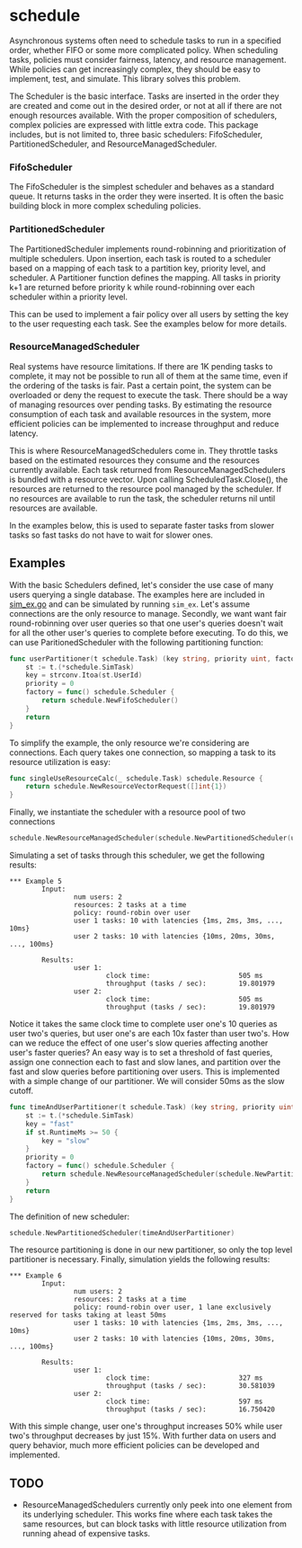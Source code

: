 # schedule

Asynchronous systems often need to schedule tasks to run in a specified order, whether FIFO or some more
complicated policy. When scheduling tasks, policies must consider fairness, latency, and resource management. While
policies can get increasingly complex, they should be easy to implement, test, and simulate. This library solves this
problem.

The Scheduler is the basic interface. Tasks are inserted in the order they are created and come out in the desired order,
or not at all if there are not enough resources available. With the proper composition of schedulers, complex policies
are expressed with little extra code. This package includes, but is not limited to, three basic schedulers: FifoScheduler,
PartitionedScheduler, and ResourceManagedScheduler.

### FifoScheduler

The FifoScheduler is the simplest scheduler and behaves as a standard queue. It returns tasks in the order they were
inserted. It is often the basic building block in more complex scheduling policies.

### PartitionedScheduler

The PartitionedScheduler implements round-robinning and prioritization of multiple schedulers. Upon insertion, each task
is routed to a scheduler based on a mapping of each task to a partition key, priority level, and scheduler. A Partitioner
function defines the mapping. All tasks in priority k+1 are returned before priority k while round-robinning over each
scheduler within a priority level.

This can be used to implement a fair policy over all users by setting the key to the user requesting each task.
See the examples below for more details.

### ResourceManagedScheduler

Real systems have resource limitations. If there are 1K pending tasks to complete, it may not be possible to run all of
them at the same time, even if the ordering of the tasks is fair. Past a certain point, the system can be overloaded or
deny the request to execute the task. There should be a way of managing resources over pending tasks. By estimating the
resource consumption of each task and available resources in the system, more efficient policies can be implemented to
increase throughput and reduce latency.

This is where ResourceManagedSchedulers come in. They throttle tasks based on the estimated resources they consume
and the resources currently available. Each task returned from ResourceManagedSchedulers is bundled with a resource vector.
Upon calling ScheduledTask.Close(), the resources are returned to the resource pool managed by the scheduler. If no resources
are available to run the task, the scheduler returns nil until resources are available.

In the examples below, this is used to separate faster tasks from slower tasks so fast tasks do not have to wait for slower
ones.

## Examples

With the basic Schedulers defined, let's consider the use case of many users querying a single database. The examples
here are included in [sim_ex.go](https://github.com/tshprecher/schedule/blob/master/sim_ex/sim_ex.go) and can be simulated by
running `sim_ex`. Let's assume connections are the only resource to manage. Secondly, we want want fair
round-robinning over user queries so that one user's queries doesn't wait for all the other user's queries to complete
before executing. To do this, we can use ParitionedScheduler with the following partitioning function:

```go
func userPartitioner(t schedule.Task) (key string, priority uint, factory schedule.SchedulerFactory) {
	st := t.(*schedule.SimTask)
	key = strconv.Itoa(st.UserId)
	priority = 0
	factory = func() schedule.Scheduler {
		return schedule.NewFifoScheduler()
	}
	return
}
```

To simplify the example, the only resource we're considering are connections. Each query takes one connection, so mapping
a task to its resource utilization is easy:

```go
func singleUseResourceCalc(_ schedule.Task) schedule.Resource {
	return schedule.NewResourceVectorRequest([]int{1})
}
```

Finally, we instantiate the scheduler with a resource pool of two connections

```go
schedule.NewResourceManagedScheduler(schedule.NewPartitionedScheduler(userPartitioner), schedule.NewResourceVectorPool([]int{2}), singleUseResourceCalc)
```

Simulating a set of tasks through this scheduler, we get the following results:

```
*** Example 5
        Input:
                num users: 2
                resources: 2 tasks at a time
                policy: round-robin over user
                user 1 tasks: 10 with latencies {1ms, 2ms, 3ms, ..., 10ms}
                user 2 tasks: 10 with latencies {10ms, 20ms, 30ms, ..., 100ms}

        Results:
                user 1:
                        clock time:                      505 ms
                        throughput (tasks / sec):        19.801979
                user 2:
                        clock time:                      505 ms
                        throughput (tasks / sec):        19.801979
```

Notice it takes the same clock time to complete user one's 10 queries as user two's queries, but user one's are each 10x
faster than user two's. How can we reduce the effect of one user's slow queries affecting another user's faster queries?
An easy way is to set a threshold of fast queries, assign one connection each to fast and slow lanes, and partition over
the fast and slow queries before partitioning over users. This is implemented with a simple change of our partitioner.
We will consider 50ms as the slow cutoff.

```go
func timeAndUserPartitioner(t schedule.Task) (key string, priority uint, factory schedule.SchedulerFactory) {
	st := t.(*schedule.SimTask)
	key = "fast"
	if st.RuntimeMs >= 50 {
		key = "slow"
	}
	priority = 0
	factory = func() schedule.Scheduler {
		return schedule.NewResourceManagedScheduler(schedule.NewPartitionedScheduler(userPartitioner), schedule.NewResourceVectorPool([]int{1}), singleUseResourceCalc)
	}
	return
}
```

The definition of new scheduler:

```go
schedule.NewPartitionedScheduler(timeAndUserPartitioner)
```

The resource partitioning is done in our new partitioner, so only the top level partitioner is necessary. Finally,
simulation yields the following results:

```
*** Example 6
        Input:
                num users: 2
                resources: 2 tasks at a time
                policy: round-robin over user, 1 lane exclusively reserved for tasks taking at least 50ms
                user 1 tasks: 10 with latencies {1ms, 2ms, 3ms, ..., 10ms}
                user 2 tasks: 10 with latencies {10ms, 20ms, 30ms, ..., 100ms}

        Results:
                user 1:
                        clock time:                      327 ms
                        throughput (tasks / sec):        30.581039
                user 2:
                        clock time:                      597 ms
                        throughput (tasks / sec):        16.750420
```

With this simple change, user one's throughput increases 50% while user two's throughput decreases by just 15%. With further
data on users and query behavior, much more efficient policies can be developed and implemented.

## TODO

* ResourceManagedSchedulers currently only peek into one element from its underlying scheduler. This works fine
  where each task takes the same resources, but can block tasks with little resource utilization from running
  ahead of expensive tasks.